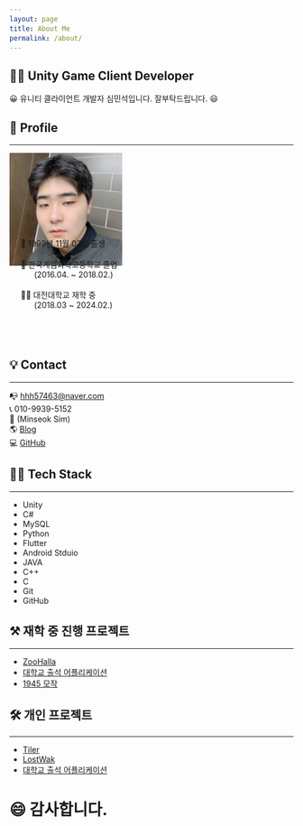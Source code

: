 ```yaml
---
layout: page
title: About Me
permalink: /about/
---
```

## 👨‍💻 Unity Game Client Developer
😀  유니티 클라이언트 개발자 심민석입니다. 잘부탁드립니다. 😃

## 👦 Profile
---
<html>
    <body>
        <div style="width:200px; height:150px; float:left;">
            <img src="/assets/img/profile.jpg">
        </div>
        <div style="width:300px; height:150px; float:left; margin-left: 20px;">
            👶  1999년 11월 02일 출생<br><br>
            🏫  한국게임과학고등학교 졸업<br>
            &nbsp;&nbsp;&nbsp;&nbsp;&nbsp;&nbsp;(2016.04. ~ 2018.02.)<br><br>
            👨‍🎓  대전대학교 재학 중<br>
            &nbsp;&nbsp;&nbsp;&nbsp;&nbsp;&nbsp;(2018.03 ~ 2024.02.)<br><br>
        </div>
        <div style="clear:both;"></div>
    </body>
</html>
<br><br>

## 💡 Contact
---
📭  hhh57463@naver.com<br>
📞  010-9939-5152<br>
📘  (Minseok Sim)<br>
🌎  [Blog](http://hhh57463.github.io)<br>
💻  [GitHub](https://github.com/hhh57463)<br>

## 👨‍🔧 Tech Stack
---
+ Unity
+ C#
+ MySQL
+ Python
+ Flutter
+ Android Stduio
+ JAVA
+ C++
+ C
+ Git
+ GitHub

## ⚒ 재학 중 진행 프로젝트
---
+ [ZooHalla](https://www.notion.so/ZooHalla-4cef73e81af5444eb620a9160c315472)
+ [대학교 출석 어플리케이션](https://www.notion.so/225de5084f0640d8b273c717625fa6b6)
+ [1945 모작](https://www.notion.so/1945-802ab15c4c1a4b6e9ddf4d9ab3b04fab)
    
## 🛠 개인 프로젝트
---
+ [Tiler](https://www.notion.so/Tiler-bef9cb28cc6948dcb1683fc34fa8983a)
+ [LostWak](https://www.notion.so/LostWak-a06e241d439748f994c3f67ea84968bc)
+ [대학교 출석 어플리케이션](https://www.notion.so/ab229d0a2511473db68eaa13dc4f4ae1)

# 😄 감사합니다.

